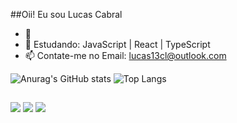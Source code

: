 ##Oii! Eu sou Lucas Cabral

- 🔭 
- 🌱 Estudando: JavaScript | React | TypeScript 
- 📫 Contate-me no Email: lucas13cl@outlook.com



![Anurag's GitHub stats](https://github-readme-stats.vercel.app/api?username=lucas13cl&show_icons=true&theme=highcontrast)
![Top Langs](https://github-readme-stats.vercel.app/api/top-langs/?username=lucas13cl&layout=compact)

##
<div> 
  <a href="https://www.instagram.com/lucas.cabrall/" target="_blank"><img src="https://img.shields.io/badge/-Instagram-%23E4405F?style=for-the-badge&logo=instagram&logoColor=white" target="_blank"></a>
  <a href = "lucas13cl@outlook.com"><img src="https://img.shields.io/badge/-Gmail-%23333?style=for-the-badge&logo=gmail&logoColor=white" target="_blank"></a>
  <a href="https://www.linkedin.com/in/lucas-cabral13" target="_blank"><img src="https://img.shields.io/badge/-LinkedIn-%230077B5?style=for-the-badge&logo=linkedin&logoColor=white" target="_blank"></a> 
  
</div>
